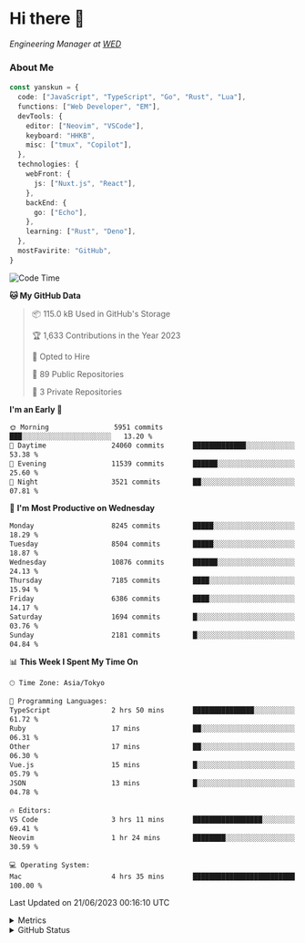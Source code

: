 # Hi there&nbsp;:wave:

<!-- ![Alt text](https://spotify-recently-played-readme.vercel.app/api?user=31kynbuubkiu3r4qh4hjuaglhfay) -->

_Engineering Manager at [WED](https://github.com/wedinc)_

### About Me

```ts
const yanskun = {
  code: ["JavaScript", "TypeScript", "Go", "Rust", "Lua"],
  functions: ["Web Developer", "EM"],
  devTools: {
    editor: ["Neovim", "VSCode"],
    keyboard: "HHKB",
    misc: ["tmux", "Copilot"],
  },
  technologies: {
    webFront: {
      js: ["Nuxt.js", "React"],
    },
    backEnd: {
      go: ["Echo"],
    },
    learning: ["Rust", "Deno"],
  },
  mostFavirite: "GitHub",
}
```

<!--START_SECTION:waka-->
![Code Time](http://img.shields.io/badge/Code%20Time-339%20hrs%2048%20mins-blue)

**🐱 My GitHub Data** 

> 📦 115.0 kB Used in GitHub's Storage 
 > 
> 🏆 1,633 Contributions in the Year 2023
 > 
> 💼 Opted to Hire
 > 
> 📜 89 Public Repositories 
 > 
> 🔑 3 Private Repositories 
 > 
**I'm an Early 🐤** 

```text
🌞 Morning                5951 commits        ███░░░░░░░░░░░░░░░░░░░░░░   13.20 % 
🌆 Daytime                24060 commits       █████████████░░░░░░░░░░░░   53.38 % 
🌃 Evening                11539 commits       ██████░░░░░░░░░░░░░░░░░░░   25.60 % 
🌙 Night                  3521 commits        ██░░░░░░░░░░░░░░░░░░░░░░░   07.81 % 
```
📅 **I'm Most Productive on Wednesday** 

```text
Monday                   8245 commits        █████░░░░░░░░░░░░░░░░░░░░   18.29 % 
Tuesday                  8504 commits        █████░░░░░░░░░░░░░░░░░░░░   18.87 % 
Wednesday                10876 commits       ██████░░░░░░░░░░░░░░░░░░░   24.13 % 
Thursday                 7185 commits        ████░░░░░░░░░░░░░░░░░░░░░   15.94 % 
Friday                   6386 commits        ████░░░░░░░░░░░░░░░░░░░░░   14.17 % 
Saturday                 1694 commits        █░░░░░░░░░░░░░░░░░░░░░░░░   03.76 % 
Sunday                   2181 commits        █░░░░░░░░░░░░░░░░░░░░░░░░   04.84 % 
```


📊 **This Week I Spent My Time On** 

```text
🕑︎ Time Zone: Asia/Tokyo

💬 Programming Languages: 
TypeScript               2 hrs 50 mins       ███████████████░░░░░░░░░░   61.72 % 
Ruby                     17 mins             ██░░░░░░░░░░░░░░░░░░░░░░░   06.31 % 
Other                    17 mins             ██░░░░░░░░░░░░░░░░░░░░░░░   06.30 % 
Vue.js                   15 mins             █░░░░░░░░░░░░░░░░░░░░░░░░   05.79 % 
JSON                     13 mins             █░░░░░░░░░░░░░░░░░░░░░░░░   04.78 % 

🔥 Editors: 
VS Code                  3 hrs 11 mins       █████████████████░░░░░░░░   69.41 % 
Neovim                   1 hr 24 mins        ████████░░░░░░░░░░░░░░░░░   30.59 % 

💻 Operating System: 
Mac                      4 hrs 35 mins       █████████████████████████   100.00 % 
```


 Last Updated on 21/06/2023 00:16:10 UTC
<!--END_SECTION:waka-->

<details>
  <summary>Metrics</summary>
  <img src="https://github.com/yanskun/yanskun/blob/main/github-metrics.svg" alt="Metrics">
</details>

<details>
  <summary>GitHub Status</summary>
  <picture>
    <source media="(prefers-color-scheme: dark)" srcset="https://raw.githubusercontent.com/yanskun/yanskun/master/profile-summary-card-output/nord_dark/0-profile-details.svg">
   <img src="https://raw.githubusercontent.com/yanskun/yanskun/master/profile-summary-card-output/default/0-profile-details.svg">
  </picture>
  <br>
  <picture>
    <source media="(prefers-color-scheme: dark)" srcset="https://raw.githubusercontent.com/yanskun/yanskun/master/profile-summary-card-output/nord_dark/1-repos-per-language.svg">
   <img src="https://raw.githubusercontent.com/yanskun/yanskun/master/profile-summary-card-output/default/1-repos-per-language.svg">
  </picture>
  <picture>
    <source media="(prefers-color-scheme: dark)" srcset="https://raw.githubusercontent.com/yanskun/yanskun/master/profile-summary-card-output/nord_dark/2-most-commit-language.svg">
   <img src="https://raw.githubusercontent.com/yanskun/yanskun/master/profile-summary-card-output/default/2-most-commit-language.svg">
  </picture>
  <br>
  <picture>
    <source media="(prefers-color-scheme: dark)" srcset="https://raw.githubusercontent.com/yanskun/yanskun/master/profile-summary-card-output/nord_dark/3-stats.svg">
   <img src="https://raw.githubusercontent.com/yanskun/yanskun/master/profile-summary-card-output/default/3-stats.svg">
  </picture>
  <picture>
    <source media="(prefers-color-scheme: dark)" srcset="https://raw.githubusercontent.com/yanskun/yanskun/master/profile-summary-card-output/nord_dark/4-productive-time.svg">
   <img src="https://raw.githubusercontent.com/yanskun/yanskun/master/profile-summary-card-output/default/4-productive-time.svg">
  </picture>
</details>
